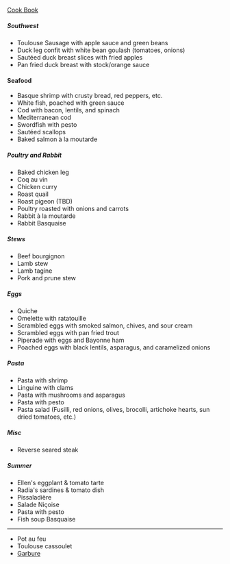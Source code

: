 [Cook Book](https://github.com/vmsmith/CookBook/blob/master/README.md)

##### Southwest  
* Toulouse Sausage with apple sauce and green beans  
* Duck leg confit with white bean goulash (tomatoes, onions)  
* Sautéed duck breast slices with fried apples    
* Pan fried duck breast with stock/orange sauce  

#### Seafood  
* Basque shrimp with crusty bread, red peppers, etc.  
* White fish, poached with green sauce  
* Cod with bacon, lentils, and spinach  
* Mediterranean cod  
* Swordfish with pesto  
* Sautéed scallops  
* Baked salmon à la moutarde     

##### Poultry and Rabbit  
* Baked chicken leg  
* Coq au vin   
* Chicken curry  
* Roast quail  
* Roast pigeon (TBD)  
* Poultry roasted with onions and carrots   
* Rabbit à la moutarde   
* Rabbit Basquaise   

##### Stews  
* Beef bourgignon   
* Lamb stew    
* Lamb tagine  
* Pork and prune stew      

##### Eggs  
* Quiche  
* Omelette with ratatouille  
* Scrambled eggs with smoked salmon, chives, and sour cream   
* Scrambled eggs with pan fried trout
* Piperade with eggs and Bayonne ham  
* Poached eggs with black lentils, asparagus, and caramelized onions  

##### Pasta  
* Pasta with shrimp  
* Linguine with clams  
* Pasta with mushrooms and asparagus  
* Pasta with pesto  
* Pasta salad (Fusilli, red onions, olives, brocolli, artichoke hearts, sun dried tomatoes, etc.)    

##### Misc  
* Reverse seared steak  

##### Summer  
* Ellen's eggplant & tomato tarte
* Radia's sardines & tomato dish  
* Pissaladière  
* Salade Niçoise  
* Pasta with pesto  
* Fish soup Basquaise  

-----  

* Pot au feu  
* Toulouse cassoulet  
* [Garbure](https://www.washingtonpost.com/recipes/classic-garbure/14502/?utm_term=.2efda0c97388)
